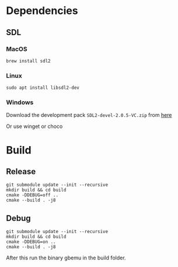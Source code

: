 # Dependencies
## SDL
### MacOS
`brew install sdl2`
### Linux
`sudo apt install libsdl2-dev`

### Windows 
Download the development pack `SDL2-devel-2.0.5-VC.zip` from [here](https://github.com/libsdl-org/SDL/releases/tag/release-2.26.2)

Or use winget or choco

# Build
## Release
```
git submodule update --init --recursive
mkdir build && cd build
cmake -DDEBUG=off ..
cmake --build . -j8 
```

## Debug
``` 
git submodule update --init --recursive
mkdir build && cd build
cmake -DDEBUG=on ..
cmake --build . -j8
```

After this run the binary gbemu in the build folder.
